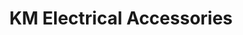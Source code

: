 ---
title: "KM Electrical Accessories"
url: /monrovia/km-electrical-accessories/
shop: electronics
---
